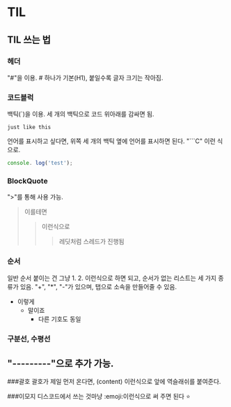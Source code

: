 # TIL

## TIL 쓰는 법

### 헤더
"#"을 이용. # 하나가 기본(H1), 붙일수록 글자 크기는 작아짐.

### 코드블럭
백틱(`)을 이용. 세 개의 백틱으로 코드 위아래를 감싸면 됨.
```
just like this
```
언어를 표시하고 싶다면, 위쪽 세 개의 백틱 옆에 언어를 표시하면 된다. "```C" 이런 식으로.
```JavaScript
console. log('test');
```

### BlockQuote
">"를 통해 사용 가능.
> 이를테면
> > 이런식으로
> > > 레딧처럼 스레드가 진행됨

### 순서
일반 순서 붙이는 건 그냥 1. 2. 이런식으로 하면 되고, 순서가 없는 리스트는 세 가지 종류가 있음.
"+", "*", "-"가 있으며, 탭으로 소속을 만들어줄 수 있음.
+ 이렇게
  + 말이죠
    + 다른 기호도 동일

### 구분선, 수평선
"---------"으로 추가 가능.
--------------------

###괄호
괄호가 제일 먼저 온다면, \(content) 이런식으로 앞에 역슬래쉬를 붙여준다.

###이모지
디스코드에서 쓰는 것마냥 :emoji:이런식으로 써 주면 된다 ⭐
